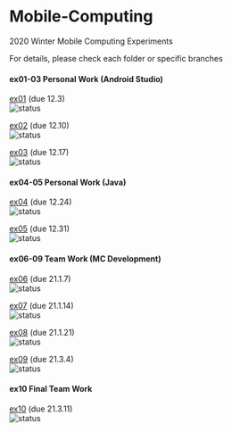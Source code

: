 # Mobile-Computing
2020 Winter Mobile Computing Experiments

For details, please check each folder or specific branches <br />


#### ex01-03 Personal Work (Android Studio)
[ex01](https://github.com/Voychek1024/Mobile-Computing/tree/main/ex01) (due 12.3) <br />
![status](https://img.shields.io/badge/status-still%20working-yellowgreen)

[ex02](https://github.com/Voychek1024/Mobile-Computing/tree/main/ex02) (due 12.10) <br />
![status](https://img.shields.io/badge/status-pending-lightgrey)

[ex03](https://github.com/Voychek1024/Mobile-Computing/tree/main/ex03) (due 12.17) <br />
![status](https://img.shields.io/badge/status-pending-lightgrey)

#### ex04-05 Personal Work (Java)

[ex04](https://github.com/Voychek1024/Mobile-Computing/tree/main/ex04) (due 12.24) <br />
![status](https://img.shields.io/badge/status-pending-lightgrey)

[ex05](https://github.com/Voychek1024/Mobile-Computing/tree/main/ex05) (due 12.31) <br />
![status](https://img.shields.io/badge/status-pending-lightgrey)

#### ex06-09 Team Work (MC Development)

[ex06](https://github.com/Voychek1024/Mobile-Computing/tree/main/ex04) (due 21.1.7) <br />
![status](https://img.shields.io/badge/status-pending-lightgrey)

[ex07](https://github.com/Voychek1024/Mobile-Computing/tree/main/ex05) (due 21.1.14) <br />
![status](https://img.shields.io/badge/status-pending-lightgrey)

[ex08](https://github.com/Voychek1024/Mobile-Computing/tree/main/ex04) (due 21.1.21) <br />
![status](https://img.shields.io/badge/status-pending-lightgrey)

[ex09](https://github.com/Voychek1024/Mobile-Computing/tree/main/ex05) (due 21.3.4) <br />
![status](https://img.shields.io/badge/status-pending-lightgrey)

#### ex10 Final Team Work

[ex10](https://github.com/Voychek1024/Mobile-Computing/tree/main/ex04) (due 21.3.11) <br />
![status](https://img.shields.io/badge/status-slow%20process-orange)
